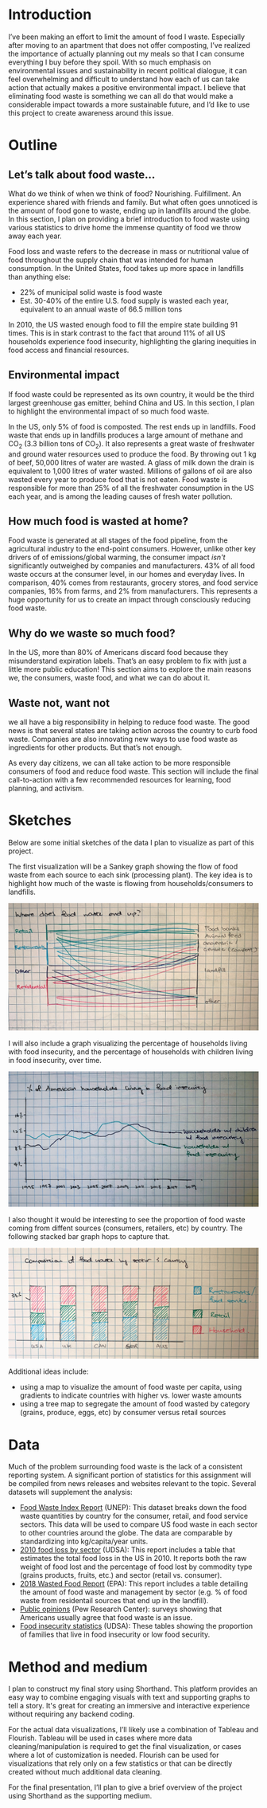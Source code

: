 # Introduction

I’ve been making an effort to limit the amount of food I waste. Especially after moving to an apartment that does not offer composting, I’ve realized the importance of actually planning out my meals so that I can consume everything I buy before they spoil. With so much emphasis on environmental issues and sustainability in recent political dialogue, it can feel overwhelming and difficult to understand how each of us can take action that actually makes a positive environmental impact. I believe that eliminating food waste is something we can all do that would make a considerable impact towards a more sustainable future, and I’d like to use this project to create awareness around this issue. 

# Outline
## Let’s talk about food waste… 

What do we think of when we think of food? Nourishing. Fulfillment. An experience shared with friends and family. But what often goes unnoticed is the amount of food gone to waste, ending up in landfills around the globe. In this section, I plan on providing a brief introduction to food waste using various statistics to drive home the immense quantity of food we throw away each year. 

Food loss and waste refers to the decrease in mass or nutritional value of food throughout the supply chain that was intended for human consumption.  In the United States, food takes up more space in landfills than anything else: 
-	22% of municipal solid waste is food waste
-	Est. 30-40% of the entire U.S. food supply is wasted each year, equivalent to an annual waste of 66.5 million tons

In 2010, the US wasted enough food to fill the empire state building 91 times. This is in stark contrast to the fact that around 11% of all US households experience food insecurity, highlighting the glaring inequities in food access and financial resources. 

## Environmental impact

If food waste could be represented as its own country, it would be the third largest greenhouse gas emitter, behind China and US.  In this section, I plan to highlight the environmental impact of so much food waste.

In the US, only 5% of food is composted. The rest ends up in landfills. Food waste that ends up in landfills produces a large amount of methane and CO<sub>2</sub> (3.3 billion tons of CO<sub>2</sub>). It also represents a great waste of freshwater and ground water resources used to produce the food. By throwing out 1 kg of beef, 50,000 litres of water are wasted. A glass of milk down the drain is equivalent to 1,000 litres of water wasted. Millions of gallons of oil are also wasted every year to produce food that is not eaten.  Food waste is responsible for more than 25% of all the freshwater consumption in the US each year, and is among the leading causes of fresh water pollution. 

## How much food is wasted at home? 

Food waste is generated at all stages of the food pipeline, from the agricultural industry to the end-point consumers. However, unlike other key drivers of of emissions/global warming, the consumer impact *isn't* significantly outweighed by companies and manufacturers. 43% of all food waste occurs at the consumer level, in our homes and everyday lives. In comparison, 40% comes from restaurants, grocery stores, and food service companies, 16% from farms, and 2% from manufacturers. This represents a huge opportunity for us to create an impact through consciously reducing food waste. 

## Why do we waste so much food? 

In the US, more than 80% of Americans discard food because they misunderstand expiration labels.  That’s an easy problem to fix with just a little more public education! This section aims to explore the main reasons we, the consumers, waste food, and what we can do about it. 

## Waste not, want not

we all have a big responsibility in helping to reduce food waste. The good news is that several states are taking action across the country to curb food waste. Companies are also innovating new ways to use food waste as ingredients for other products. But that’s not enough.

As every day citizens, we can all take action to be more responsible consumers of food and reduce food waste. This section will include the final call-to-action with a few recommended resources for learning, food planning, and activism.  

# Sketches

Below are some initial sketches of the data I plan to visualize as part of this project.

The first visualization will be a Sankey graph showing the flow of food waste from each source to each sink (processing plant). The key idea is to highlight how much of the waste is flowing from households/consumers to landfills.

![Sankey](/final_project/sankey_sketch.jpg)

I will also include a graph visualizing the percentage of households living with food insecurity, and the percentage of households with children living in food insecurity, over time.

![insecurity](/final_project/insecurity_sketch.jpg)

I also thought it would be interesting to see the proportion of food waste coming from diffent sources (consumers, retailers, etc) by country. The following stacked bar graph hops to capture that. 

![waste_source](/final_project/waste_country_sketch.jpg)

Additional ideas include:
- using a map to visualize the amount of food waste per capita, using gradients to indicate countries with higher vs. lower waste amounts
- using a tree map to segregate the amount of food wasted by category (grains, produce, eggs, etc) by consumer versus retail sources 

# Data

Much of the problem surrounding food waste is the lack of a consistent reporting system. A significant portion of statistics for this assignment will be compiled from news releases and websites relevant to the topic. Several datasets will supplement the analysis: 

-	[Food Waste Index Report](https://www.unep.org/resources/report/unep-food-waste-index-report-2021) (UNEP): This dataset breaks down the food waste quantities by country for the consumer, retail, and food service sectors. This data will be used to compare US food waste in each sector to other countries around the globe. The data are comparable by standardizing into kg/capita/year units. 
- [2010 food loss by sector](https://www.ers.usda.gov/data-products/food-availability-per-capita-data-system/loss-adjusted-food-availability-documentation/) (UDSA): This report includes a table that estimates the total food loss in the US in 2010. It reports both the raw weight of food lost and the percentage of food lost by commodity type (grains products, fruits, etc.) and sector (retail vs. consumer). 
- [2018 Wasted Food Report](https://www.epa.gov/facts-and-figures-about-materials-waste-and-recycling/food-material-specific-data) (EPA): This report includes a table detailing the amount of food waste and management by sector (e.g. % of food waste from residentail sources that end up in the landfill).
-	[Public opinions](https://www.pewresearch.org/fact-tank/2019/12/19/americans-say-theyre-changing-behaviors-to-help-the-environment-but-is-it-making-a-difference/) (Pew Research Center): surveys showing that Americans usually agree that food waste is an issue.
-	[Food insecurity statistics](https://www.ers.usda.gov/topics/food-nutrition-assistance/food-security-in-the-us/key-statistics-graphics.aspx) (UDSA): These tables showing the proportion of families that live in food insecurity or low food security.

# Method and medium

I plan to construct my final story using Shorthand. This platform provides an easy way to combine engaging visuals with text and supporting graphs to tell a story. It's great for creating an immersive and interactive experience without requiring any backend coding.

For the actual data visualizations, I’ll likely use a combination of Tableau and Flourish. Tableau will be used in cases where more data cleaning/manipulation is required to get the final visualization, or cases where a lot of customization is needed. Flourish can be used for visualizations that rely only on a few statistics or that can be directly created without much additional data cleaning. 

For the final presentation, I’ll plan to give a brief overview of the project using Shorthand as the supporting medium. 





